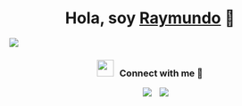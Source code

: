 <div align="center">
<h1 align="center">Hola, soy <a href="https://www.linkedin.com/in/raymundo-ramirez-gomez-dev">Raymundo</a> 👋</h1>
</div>

<img src="https://i.imgur.com/5frtIn8.jpeg">

<h3 align="center" > <img src="https://media.giphy.com/media/iY8CRBdQXODJSCERIr/giphy.gif" width="30" height="30" style="margin-right: 10px;">Connect with me 🤝 </h3>

 <div align="center"  class="icons-social" style="margin-left: 10px;">
        <a style="margin-left: 10px;"  target="_blank" href="https://www.linkedin.com/in/raymundo-ramirez-gomez-dev">
			<img src="https://img.icons8.com/doodle/40/000000/linkedin--v2.png"></a>

   <a style="margin-left: 10px;" target="_blank" href="https://www.instagram.com/its___ray___">
			<img src="https://img.icons8.com/doodle/40/000000/instagram-new--v2.png"></a>

</div>
<!--
**RayRG-Dev/RayRG-Dev** is a ✨ _special_ ✨ repository because its `README.md` (this file) appears on your GitHub profile.

## About me
- 🎓 I’m currently studying at [Universidad De Colima](https://www.ucol.mx)
- 🌱 I’m currently learning Machine Leraning and Data Science
- 🌐 I like web development and mobile app development.
- 💻 I’m always open to collaborating on projects to learn.
- 📫 You can reach me at my [Gmail](rayrg02@gmail.com) and [LinkedIn](https://www.linkedin.com/in/raymundo-ramirez-gomez-dev)
- 📄 Know about my experiences, here is my [Resume](proximamente)


### ⚙️ &nbsp;GitHub Analytics
<p align="center">
<a href="https://github.com/RayRG-Dev">
  <img height="180em" src="https://github-readme-stats-eight-theta.vercel.app/api/top-langs/?username=RayRG-Dev&layout=compact&langs_count=8&theme=algolia"/>
</a>
</p>

